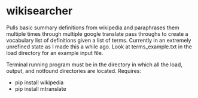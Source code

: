 # wikisearcher
Pulls basic summary definitions from wikipedia and paraphrases them multiple times through multiple google translate pass throughs to create a vocabulary list of definitions given a list of terms. 
Currently in an extremely unrefined state as I made this a while ago. Look at terms_example.txt in the load directory for an example input file.

Terminal running program must be in the directory in which all the load, output, and notfound directories are located.
Requires:
- pip install wikipedia
- pip install mtranslate
